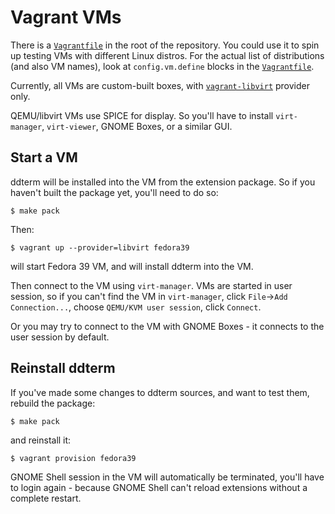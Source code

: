 # Vagrant VMs

There is a [`Vagrantfile`] in the root of the repository. You could use it
to spin up testing VMs with different Linux distros. For the actual list of
distributions (and also VM names), look at `config.vm.define` blocks in the
[`Vagrantfile`].

Currently, all VMs are custom-built boxes, with [`vagrant-libvirt`] provider
only.

QEMU/libvirt VMs use SPICE for display. So you'll have to install
`virt-manager`, `virt-viewer`, GNOME Boxes, or a similar GUI.

## Start a VM

ddterm will be installed into the VM from the extension package. So if you
haven't built the package yet, you'll need to do so:

    $ make pack

Then:

    $ vagrant up --provider=libvirt fedora39

will start Fedora 39 VM, and will install ddterm into the VM.

Then connect to the VM using `virt-manager`. VMs are started in user session,
so if you can't find the VM in `virt-manager`, click
`File`->`Add Connection...`, choose `QEMU/KVM user session`, click `Connect`.

Or you may try to connect to the VM with GNOME Boxes - it connects to the user
session by default.

## Reinstall ddterm

If you've made some changes to ddterm sources, and want to test them, rebuild
the package:

    $ make pack

and reinstall it:

    $ vagrant provision fedora39

GNOME Shell session in the VM will automatically be terminated, you'll have to
login again - because GNOME Shell can't reload extensions without a complete
restart.

[`Vagrantfile`]: /Vagrantfile
[`vagrant-libvirt`]: https://vagrant-libvirt.github.io/vagrant-libvirt/installation.html
